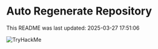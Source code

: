 # Auto Regenerate Repository

This README was last updated: 2025-03-27 17:51:06

 ![TryHackMe](https://tryhackme.com/badge/533634)